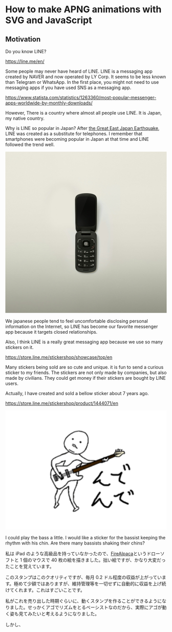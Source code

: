 # How to make APNG animations with SVG and JavaScript

## Motivation

Do you know LINE?

https://line.me/en/

Some people may never have heard of LINE. LINE is a messaging app created by NAVER and now operated by LY Corp. It seems to be less known than Telegram or WhatsApp. In the first place, you might not need to use messaging apps if you have used SNS as a messaging app.

https://www.statista.com/statistics/1263360/most-popular-messenger-apps-worldwide-by-monthly-downloads/

However, There is a country where almost all people use LINE. It is Japan, my native country.

Why is LINE so popular in Japan? After [the Great East Japan Earthquake](https://www.pref.miyagi.jp/site/kt-kiroku/kt-kiroku-eng.html), LINE was created as a substitute for telephones. I remember that smartphones were becoming popular in Japan at that time and LINE followed the trend well.

![old type cell phone](alexander-andrews-SqUrvIt4B68-unsplash.jpg)

We japanese people tend to feel uncomfortable disclosing personal information on the Internet, so LINE has become our favorite messenger app because it targets closed relationships.

Also, I think LINE is a really great messaging app because we use so many stickers on it.

https://store.line.me/stickershop/showcase/top/en

Many stickers being sold are so cute and unique. it is fun to send a curious sticker to my friends. The stickers are not only made by companies, but also made by civilians. They could get money if their stickers are bought by LINE users.

Actually, I have created and sold a bellow sticker about 7 years ago.

https://store.line.me/stickershop/product/1444071/en

![bassist sticker](bass.png)

I could play the bass a little. I would like a sticker for the bassist keeping the rhythm with his chin.
Are there many bassists shaking their chins?

私は iPad のような高級品を持っていなかったので、[FireAlpaca](https://firealpaca.com/en)というドローソフトと 1 個のマウスで 40 枚の絵を描きました。拙い絵ですが、かなり大変だったことを覚えています。

このスタンプはこのクオリティですが、毎月 0.2 ドル程度の収益が上がっています。極めて少額ではありますが、維持管理等を一切せずに自動的に収益を上げ続けてくれます。これはすごいことです。

私がこれを売り出した時期ぐらいに、動くスタンプを作ることができるようになりました。せっかくアゴでリズムをとるベーシストなのだから、実際にアゴが動く姿も見てみたいと考えるようになりました。

しかし、
